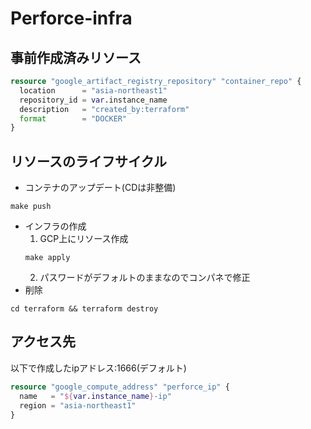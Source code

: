 # Perforce-infra

## 事前作成済みリソース
```tf
resource "google_artifact_registry_repository" "container_repo" {
  location      = "asia-northeast1"
  repository_id = var.instance_name
  description   = "created_by:terraform"
  format        = "DOCKER"
}
```

## リソースのライフサイクル
- コンテナのアップデート(CDは非整備)
```
make push
```
- インフラの作成
  1. GCP上にリソース作成
  ```
  make apply
  ```
  2. パスワードがデフォルトのままなのでコンパネで修正
- 削除
```
cd terraform && terraform destroy
```

## アクセス先
以下で作成したipアドレス:1666(デフォルト)
```tf
resource "google_compute_address" "perforce_ip" {
  name   = "${var.instance_name}-ip"
  region = "asia-northeast1"
}
```
